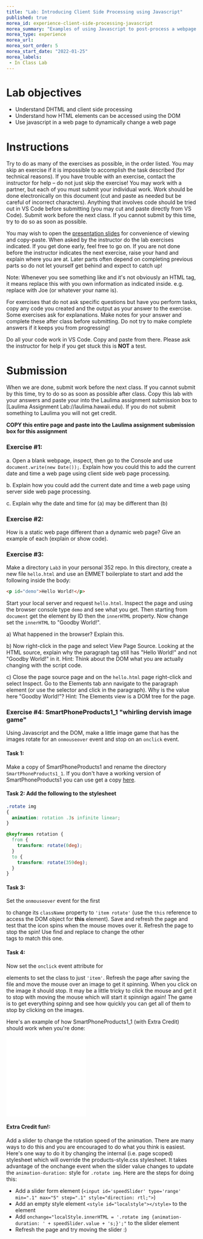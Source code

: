 ```yaml
---
title: "Lab: Introducing Client Side Processing using Javascript"
published: true
morea_id: experience-client-side-processing-javascript
morea_summary: "Examples of using Javascript to post-process a webpage."
morea_type: experience
morea_url: 
morea_sort_order: 5
morea_start_date: "2022-01-25"
morea_labels:
 - In Class Lab
---
```

# Lab objectives
- Understand DHTML and client side processing
- Understand how HTML elements can be accessed using the DOM
- Use javascript in a web page to dynamically change a web page

# Instructions
Try to do as many of the exercises as possible, in the order listed. You may skip an exercise if it is impossible to accomplish the task described (for technical reasons). If you have trouble with an exercise, contact the instructor for help – do not just skip the exercise! You may work with a partner, but each of you must submit your individual work. Work should be done electronically on this document (cut and paste as needed but be careful of incorrect characters). Anything that involves code should be tried out in VS Code before submitting (you may cut and paste directly from VS Code). Submit work before the next class. If you cannot submit by this time, try to do so as soon as possible.

You may wish to open the [presentation slides](ITM352_client_side_processing.pptx) for convenience of viewing and copy-paste. When asked by the instructor do the lab exercises indicated. If you get done early, feel free to go on. If you are not done before the instructor indicates the next exercise, raise your hand and explain where you are at. Later parts often depend on completing previous parts so do not let yourself get behind and expect to catch up!

Note: Whenever you see something like <Your Name> and it's not obviously an HTML tag, it means replace this with you own information as indicated inside. e.g. replace <Your Name> with Joe (or whatever your name is).

For exercises that do not ask specific questions but have you perform tasks, copy any code you created and the output as your answer to the exercise. Some exercises ask for explanations. Make notes for your answer and complete these after class before submitting. Do not try to make complete answers if it keeps you from progressing!

Do all your code work in VS Code. Copy and paste from there. Please ask the instructor for help if you get stuck this is **NOT** a test.

# Submission
When we are done, submit work before the next class. If you cannot submit by this time, try to do so as soon as possible after class. Copy this lab with your answers and paste your into the Laulima assignment submission box to [Laulima Assignment Lab://laulima.hawaii.edu). If you do not submit something to Laulima you will not get credit.

**COPY this entire page and paste into the Laulima assignment submission box for this assignment**


### Exercise #1:
a. Open a blank webpage, inspect, then go to the Console and use `document.write(new Date());`. Explain how you could this to add the current date and time a web page using client side web page processing. 

b. Explain how you could add the current date and time a web page using server side web page processing. 

c. Explain why the date and time for (a) may be different than (b)

### Exercise #2:
How is a static web page different than a dynamic web page? Give an example of each (explain or show code).


### Exercise #3:
Make a directory `Lab3` in your personal 352 repo. In this directory, create a new file `hello.html` and use an EMMET boilerplate to start and add the following inside the body:

```html
<p id="demo">Hello World!</p>
```
Start your local server and request `hello.html`. Inspect the page and using the browser console type `demo` and see what you get. Then starting from `document` get the element by ID then the `innerHTML` property. Now change set the `innerHTML` to "Goodby World!". 

a) What happened in the browser? Explain this. 


b) Now right-click in the page and select View Page Source. Looking at the HTML source, explain why the paragraph tag still has "Hello World!" and not "Goodby World!" in it. Hint: Think about the DOM what you are actually changing with the script code. 

c) Close the page source page and on the `hello.html` page right-click and select Inspect. Go to the Elements tab ann navigate to the paragraph element (or use the selector and click in the paragraph). Why is the value here "Goodby World!"? Hint: The Elements view is a DOM tree for the page.



### Exercise #4: SmartPhoneProducts1_1 "whirling dervish image game"
Using Javascript and the DOM, make a little image game that has the images rotate for an `onmouseover` event and stop on an `onclick` event. 


#### Task 1: 
Make a copy of SmartPhoneProducts1 and rename the directory `SmartPhoneProducts1_1`. If you don't have a working version of SmartPhoneProducts1 you can use get a copy [here](SmartPhoneProducts1.zip). 


#### Task 2: Add the following to the stylesheet
```css
.rotate img
{
  animation: rotation .3s infinite linear;
}

@keyframes rotation {
  from {
    transform: rotate(0deg);
  }
  to {
    transform: rotate(359deg);
  }
}
```

#### Task 3: 
Set the `onmouseover` event for the first <section> to change its `className` property to `'item rotate'`  (use the `this` reference to access the DOM object for **this** element). Save and refresh the page and test that the icon spins when the mouse moves over it. Refresh the page to stop the spin! Use find and replace to change the other <section> tags to match this one.

#### Task 4:
Now set the `onclick` event attribute for <section> elements to set the class to just `'item'`. Refresh the page after saving the file and move the mouse over an image to get it spinning. When you click on the image it should stop. It may be a little tricky to click the mouse and get it to stop with moving the mouse which will start it spinnign again! The game is to get everything spinng and see how quickly you can get all of them to stop by clicking on the images. 

Here's an example of how SmartPhoneProducts1_1 (with Extra Credit) should work when you're done:

<iframe src="SmartPhoneProducts1_1/products_display.html" style="height:210px;width:210px;" scrolling="no" frameBorder="0"></iframe>  


#### Extra Credit fun!: 
Add a slider to change the rotation speed of the animation. There are many ways to do this and you are encouraged to do what you think is easiest. Here's one way to do it by changing the internal (i.e. page scoped) stylesheet which will override the products-style.css stylesheet. It takes advantage of the onchange event when the slider value changes to update the `animation-duration:` style for `.rotate img`. Here are the steps for doing this:  
 - Add a slider form element (`<input id='speedSlider' type='range' min=".1" max="5" step=".1" style="direction: rtl;">`)
 - Add an empty style element `<style id="localstyle"></style>` to the <head> element
 - Add `onchange="localStyle.innerHTML = '.rotate img {animation-duration: ' + speedSlider.value + 's;}';"` to the slider element
 - Refresh the page and try moving the slider :)






